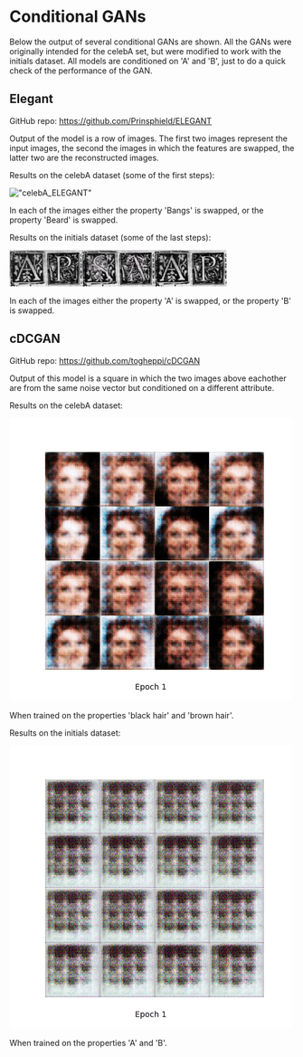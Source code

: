 # Conditional GANs
Below the output of several conditional GANs are shown. All the GANs were originally intended for the celebA set, but were modified to work with the initials dataset. All models are conditioned on 'A' and 'B', just to do a quick check of the performance of the GAN. 

## Elegant
GitHub repo: https://github.com/Prinsphield/ELEGANT

Output of the model is a row of images. The first two images represent the input images, the second the images in which the features are swapped, the latter two are the reconstructed images.

Results on the celebA dataset (some of the first steps):

!["celebA_ELEGANT"](https://github.com/C0rine/InitialsGAN/blob/master/cGANs/images/BangsBeard_swap_ELEGANT.gif "celebA_ELEGANT")

In each of the images either the property 'Bangs' is swapped, or the property 'Beard' is swapped. 

Results on the initials dataset (some of the last steps):

!["initials_ELEGANT"](https://github.com/C0rine/InitialsGAN/blob/master/cGANs/images/AB_swap_ELEGANT.gif "initials_ELEGANT")

In each of the images either the property 'A'  is swapped, or the property 'B' is swapped. 



## cDCGAN
GitHub repo: https://github.com/togheppi/cDCGAN

Output of this model is a square in which the two images above eachother are from the same noise vector but conditioned on a different attribute.

Results on the celebA dataset:

!["celeba_cDCGAN"](https://github.com/C0rine/InitialsGAN/blob/master/cGANs/images/CelebA_cDCGAN_epochs_20.gif "celeba_cDCGAN")

When trained on the properties 'black hair' and 'brown hair'. 

Results on the initials dataset:

!["initials_cDCGAN"](https://github.com/C0rine/InitialsGAN/blob/master/cGANs/images/initials_cDCGAN_epochs_20.gif "initials_cDCGAN")

When trained on the properties 'A' and 'B'.
